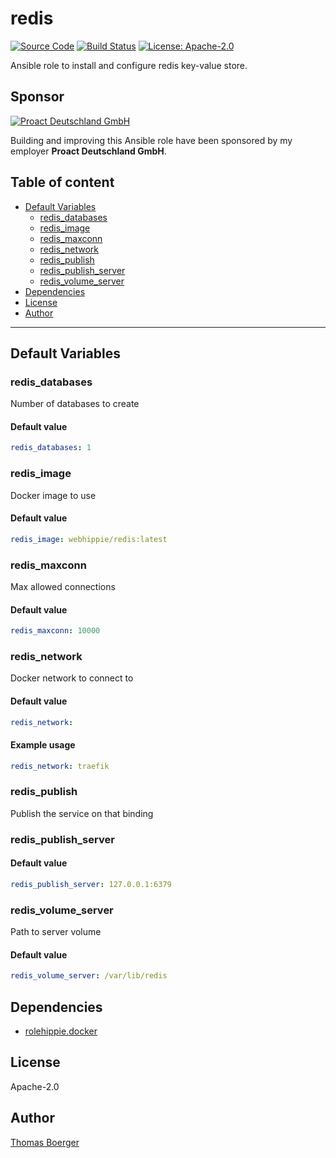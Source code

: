 # redis

[![Source Code](https://img.shields.io/badge/github-source%20code-blue?logo=github&logoColor=white)](https://github.com/rolehippie/redis) [![Build Status](https://img.shields.io/drone/build/rolehippie/redis/master?logo=drone)](https://cloud.drone.io/rolehippie/redis) [![License: Apache-2.0](https://img.shields.io/github/license/rolehippie/redis)](https://github.com/rolehippie/redis/blob/master/LICENSE) 

Ansible role to install and configure redis key-value store. 

## Sponsor 

[![Proact Deutschland GmbH](https://proact.eu/wp-content/uploads/2020/03/proact-logo.png)](https://proact.eu) 

Building and improving this Ansible role have been sponsored by my employer **Proact Deutschland GmbH**.

## Table of content

* [Default Variables](#default-variables)
  * [redis_databases](#redis_databases)
  * [redis_image](#redis_image)
  * [redis_maxconn](#redis_maxconn)
  * [redis_network](#redis_network)
  * [redis_publish](#redis_publish)
  * [redis_publish_server](#redis_publish_server)
  * [redis_volume_server](#redis_volume_server)
* [Dependencies](#dependencies)
* [License](#license)
* [Author](#author)

---

## Default Variables

### redis_databases

Number of databases to create

#### Default value

```YAML
redis_databases: 1
```

### redis_image

Docker image to use

#### Default value

```YAML
redis_image: webhippie/redis:latest
```

### redis_maxconn

Max allowed connections

#### Default value

```YAML
redis_maxconn: 10000
```

### redis_network

Docker network to connect to

#### Default value

```YAML
redis_network:
```

#### Example usage

```YAML
redis_network: traefik
```

### redis_publish

Publish the service on that binding

### redis_publish_server

#### Default value

```YAML
redis_publish_server: 127.0.0.1:6379
```

### redis_volume_server

Path to server volume

#### Default value

```YAML
redis_volume_server: /var/lib/redis
```

## Dependencies

* [rolehippie.docker](https://github.com/rolehippie/docker)

## License

Apache-2.0

## Author

[Thomas Boerger](https://github.com/tboerger)
